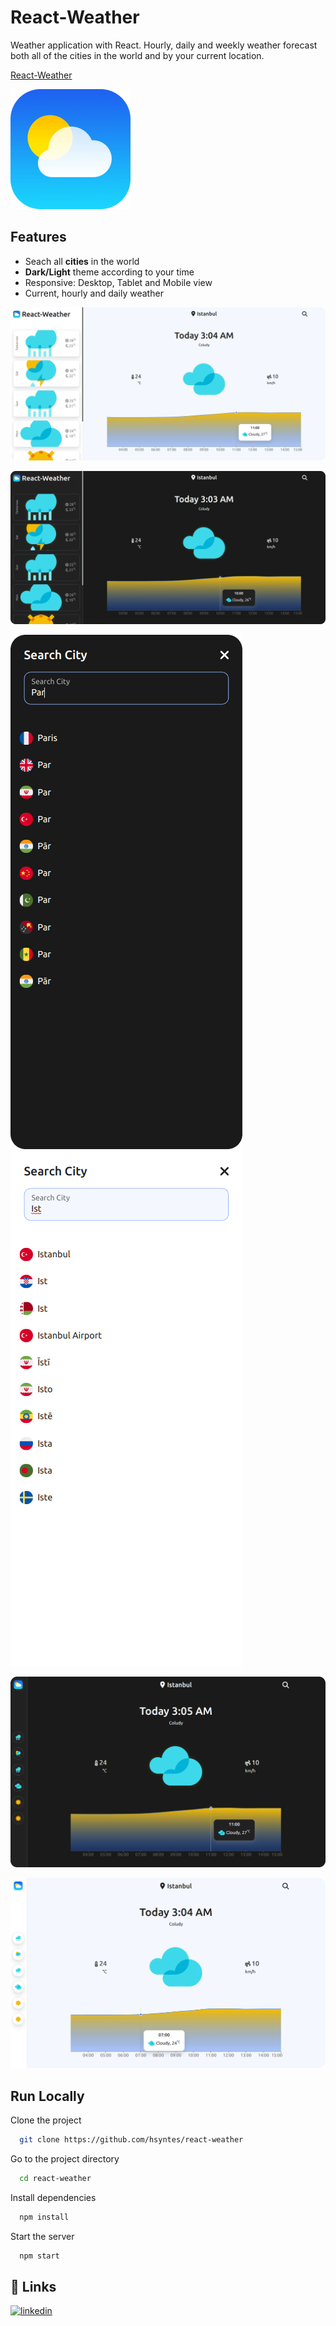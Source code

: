 # React-Weather

Weather application with React.
Hourly, daily and weekly weather forecast both all of the cities in the world and by your current location.

[React-Weather](https://react-weatherjs.netlify.app)

![logo](/public/logo192.png)

## Features

- Seach all **cities** in the world
- **Dark/Light** theme according to your time
- Responsive: Desktop, Tablet and Mobile view
- Current, hourly and daily weather

![App Screenshot](./src/img/desktop-view-light.png)

![App Screenshot](./src/img/desktop-view-dark.png)

![App Screenshot](./src/img/mobile-view-dark-search.png) ![App Screenshot](./src/img/mobile-view-light-search.png)

![App Screenshot](./src/img/tablet-view-dark.png)

![App Screenshot](./src/img/tablet-view-light.png)

## Run Locally

Clone the project

```bash
  git clone https://github.com/hsyntes/react-weather
```

Go to the project directory

```bash
  cd react-weather
```

Install dependencies

```bash
  npm install
```

Start the server

```bash
  npm start
```

## 🔗 Links

[![linkedin](https://img.shields.io/badge/linkedin-0A66C2?style=for-the-badge&logo=linkedin&logoColor=white)](https://www.linkedin.com/in/hsyntes)
